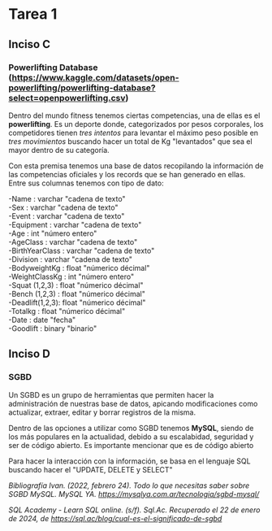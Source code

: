 # Tarea 1
## Inciso C
### Powerlifting Database (https://www.kaggle.com/datasets/open-powerlifting/powerlifting-database?select=openpowerlifting.csv)

Dentro del mundo fitness tenemos ciertas competencias, una de ellas es el **powerlifting**. Es un deporte donde, categorizados por pesos corporales, los competidores tienen *tres intentos* para levantar el máximo peso posible en *tres movimientos* buscando hacer un total de Kg "levantados" que sea el mayor dentro de su categoría. 

Con esta premisa tenemos una base de datos recopilando la información de las competencias oficiales y los records que se han generado en ellas. Entre sus columnas tenemos con tipo de dato:

-Name           : varchar "cadena de texto"  
-Sex            : varchar "cadena de texto"  
-Event          : varchar "cadena de texto"  
-Equipment      : varchar "cadena de texto"  
-Age            : int "número entero"  
-AgeClass       : varchar "cadena de texto"  
-BirthYearClass : varchar "cadena de texto"  
-Division       : varchar "cadena de texto"  
-BodyweightKg   : float "númerico décimal"  
-WeightClassKg  : int "número entero"  
-Squat (1,2,3)  : float "númerico décimal"  
-Bench (1,2,3)  : float "númerico décimal"  
-Deadlift(1,2,3): float "númerico décimal"  
-Totalkg        : float "númerico décimal"  
-Date           : date "fecha"  
-Goodlift       : binary "binario"  

## Inciso D
### SGBD
Un SGBD es un grupo de herramientas que permiten hacer la administración de nuestras base de datos, apicando modificaciones como actualizar, extraer, editar y borrar registros de la misma.

Dentro de las opciones a utilizar como SGBD tenemos **MySQL**, siendo de los más populares en la actualidad, debido a su escalabidad, seguridad y ser de código abierto. Es importante mencionar que es de código abierto

Para hacer la interacción con la información, se basa en el lenguaje SQL buscando hacer el "UPDATE, DELETE y SELECT"


*Bibliografía*
*Ivan. (2022, febrero 24). Todo lo que necesitas saber sobre SGBD MySQL. MySQL YA. https://mysqlya.com.ar/tecnologia/sgbd-mysql/*

*SQL Academy - Learn SQL online. (s/f). Sql.Ac. Recuperado el 22 de enero de 2024, de https://sql.ac/blog/cual-es-el-significado-de-sgbd*